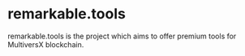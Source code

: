 # remarkable.tools
remarkable.tools is the project which aims to offer premium tools for MultiversX blockchain.
